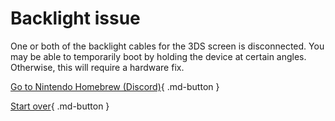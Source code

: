 # Backlight issue

One or both of the backlight cables for the 3DS screen is disconnected. You may be able to temporarily boot by holding the device at certain angles. Otherwise, this will require a hardware fix.

[Go to Nintendo Homebrew (Discord)](https://discord.gg/MWxPgEp){ .md-button }

[Start over](/){ .md-button }